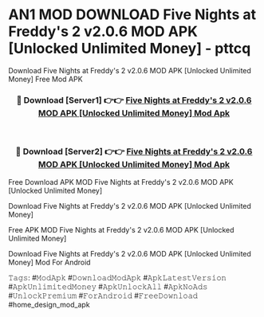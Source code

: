 # AN1 MOD DOWNLOAD Five Nights at Freddy's 2 v2.0.6 MOD APK [Unlocked Unlimited Money] - pttcq
Download Five Nights at Freddy's 2 v2.0.6 MOD APK [Unlocked Unlimited Money] Free Mod APK

<div align="center">
<h3>🔴 Download [Server1] 👉👉 <a href="https://apk-comot.site?title=Five_Nights_at_Freddy's_2_v2.0.6_MOD_APK_[Unlocked_Unlimited_Money]">Five Nights at Freddy's 2 v2.0.6 MOD APK [Unlocked Unlimited Money] Mod Apk</a></h3><br>

<h3>🔴 Download [Server2] 👉👉 <a href="https://apk-comot.site?title=Five_Nights_at_Freddy's_2_v2.0.6_MOD_APK_[Unlocked_Unlimited_Money]">Five Nights at Freddy's 2 v2.0.6 MOD APK [Unlocked Unlimited Money] Mod Apk</a></h3>
</div>


Free Download APK MOD Five Nights at Freddy's 2 v2.0.6 MOD APK [Unlocked Unlimited Money]

Download Five Nights at Freddy's 2 v2.0.6 MOD APK [Unlocked Unlimited Money] 

Free APK MOD Five Nights at Freddy's 2 v2.0.6 MOD APK [Unlocked Unlimited Money] 

Download Five Nights at Freddy's 2 v2.0.6 MOD APK [Unlocked Unlimited Money] Mod For Android

𝚃𝚊𝚐𝚜: #𝙼𝚘𝚍𝙰𝚙𝚔 #𝙳𝚘𝚠𝚗𝚕𝚘𝚊𝚍𝙼𝚘𝚍𝙰𝚙𝚔 #𝙰𝚙𝚔𝙻𝚊𝚝𝚎𝚜𝚝𝚅𝚎𝚛𝚜𝚒𝚘𝚗 #𝙰𝚙𝚔𝚄𝚗𝚕𝚒𝚖𝚒𝚝𝚎𝚍𝙼𝚘𝚗𝚎𝚢 #𝙰𝚙𝚔𝚄𝚗𝚕𝚘𝚌𝚔𝙰𝚕𝚕 #𝙰𝚙𝚔𝙽𝚘𝙰𝚍𝚜 #𝚄𝚗𝚕𝚘𝚌𝚔𝙿𝚛𝚎𝚖𝚒𝚞𝚖 #𝙵𝚘𝚛𝙰𝚗𝚍𝚛𝚘𝚒𝚍 #𝙵𝚛𝚎𝚎𝙳𝚘𝚠𝚗𝚕𝚘𝚊𝚍 #home_design_mod_apk